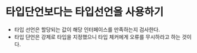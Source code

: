 # 타입단언보다는 타입선언을 사용하기

- 타입 선언은 할당되는 값이 해당 인터페이스를 만족하는지 검사한다.
- 타입 단언은 강제로 타입을 지정했으니 타입 체커에게 오류를 무시하라고 하는 것이다.
